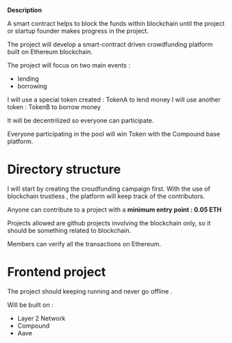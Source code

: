 <strong> Description </strong> 


A smart contract helps to block the funds within blockchain until the project or startup founder makes progress in the project.

The project will develop a smart-contract driven crowdfunding platform built on Ethereum blockchain. 

The project will focus on two main events : 

- lending 
- borrowing 

I will use a special token created : TokenA to lend money 
I will use another token : TokenB to borrow money 

It will be decentrilized so everyone can participate. 

Everyone participating in the pool will win Token with the Compound base platform. 



<h1> Directory structure </h1> 

I will start by creating the croudfunding campaign first. 
With the use of blockchain trustless , the platform will keep track of the contributors. 


Anyone can contribute to a project with a <strong> minimum entry point : 0.05 ETH </strong> 

Projects allowed are github projects involving the blockchain only, so it should be something related to blockchain.

Members can verify all the transactions on Ethereum. 







<h1> Frontend project </h1> 

The project should keeping running and never go offline .

Will be built on : 

- Layer 2 Network 
- Compound 
- Aave 





